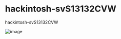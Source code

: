 # hackintosh-svS13132CVW
hackintosh-svS13132CVW

![image](https://github.com/user-attachments/assets/66849b45-2364-4234-899b-9168a39ed03c)
